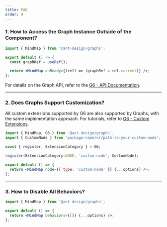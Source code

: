 ```yaml
---
title: FAQ
order: 9
---
```


### 1. How to Access the Graph Instance Outside of the Component?

```jsx
import { MindMap } from '@ant-design/graphs';

export default () => {
  const graphRef = useRef();

  return <MindMap onReady={(ref) => (graphRef = ref.current)} />;
};
```

For details on the Graph API, refer to the [G6 - API Documentation](https://g6.antv.antgroup.com/en/api/graph/method).

---

### 2. Does Graphs Support Customization?

All custom extensions supported by G6 are also supported by Graphs, with the same implementation approach. For tutorials, refer to [G6 - Custom Extensions](https://g6.antv.antgroup.com/en/manual/custom-extension/element).

```jsx
import { MindMap, G6 } from '@ant-design/graphs';
import { CustomNode } from 'package-name/or/path-to-your-custom-node';

const { register, ExtensionCategory } = G6;

register(ExtensionCategory.NODE, 'custom-node', CustomNode);

export default () => {
  return <MindMap node={{ type: 'custom-node' }} {...options} />;
};
```

---

### 3. How to Disable All Behaviors?

```jsx
import { MindMap } from '@ant-design/graphs';

export default () => {
  return <MindMap behaviors={[]} {...options} />;
};
```
